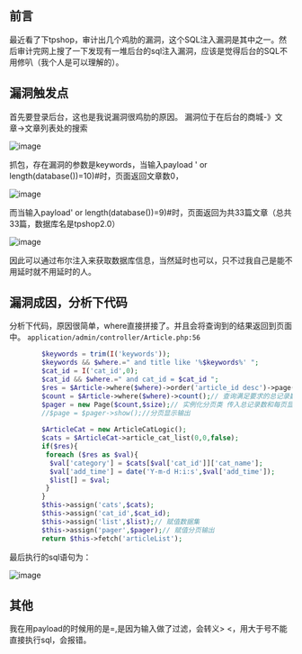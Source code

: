 ## 前言

最近看了下tpshop，审计出几个鸡肋的漏洞，这个SQL注入漏洞是其中之一。然后审计完网上搜了一下发现有一堆后台的sql注入漏洞，应该是觉得后台的SQL不用修叭（我个人是可以理解的）。


## 漏洞触发点

首先要登录后台，这也是我说漏洞很鸡肋的原因。 
漏洞位于在后台的商城-》文章->文章列表处的搜索 

 ![image](https://github.com/guobaoyou/vul_environment/blob/master/topshop_articleList_sqli/images/1.jpg) 
 
抓包，存在漏洞的参数是keywords，当输入payload 
' or length(database())=10)#时，页面返回文章数0， 

 ![image](https://github.com/guobaoyou/vul_environment/blob/master/topshop_articleList_sqli/images/2.jpg)

而当输入payload' or length(database())=9)#时，页面返回为共33篇文章（总共33篇，数据库名是tpshop2.0） 

 ![image](https://github.com/guobaoyou/vul_environment/blob/master/topshop_articleList_sqli/images/3.jpg)

因此可以通过布尔注入来获取数据库信息，当然延时也可以，只不过我自己是能不用延时就不用延时的人。

## 漏洞成因，分析下代码
分析下代码，原因很简单，where直接拼接了。并且会将查询到的结果返回到页面中。 
`application/admin/controller/Article.php:56`
```php
        $keywords = trim(I('keywords'));
        $keywords && $where.=" and title like '%$keywords%' ";
        $cat_id = I('cat_id',0);
        $cat_id && $where.=" and cat_id = $cat_id ";
        $res = $Article->where($where)->order('article_id desc')->page("$p,$size")->select();
        $count = $Article->where($where)->count();// 查询满足要求的总记录数
        $pager = new Page($count,$size);// 实例化分页类 传入总记录数和每页显示的记录数
        //$page = $pager->show();//分页显示输出
​
        $ArticleCat = new ArticleCatLogic();
        $cats = $ArticleCat->article_cat_list(0,0,false);
        if($res){
         foreach ($res as $val){
          $val['category'] = $cats[$val['cat_id']]['cat_name'];
          $val['add_time'] = date('Y-m-d H:i:s',$val['add_time']);          
          $list[] = $val;
         }
        }
        $this->assign('cats',$cats);
        $this->assign('cat_id',$cat_id);
        $this->assign('list',$list);// 赋值数据集
        $this->assign('pager',$pager);// 赋值分页输出        
        return $this->fetch('articleList');
```
最后执行的sql语句为： 

 ![image](https://github.com/guobaoyou/vul_environment/blob/master/topshop_articleList_sqli/images/4.jpg)

## 其他
我在用payload的时候用的是=,是因为输入做了过滤，会转义> <，用大于号不能直接执行sql，会报错。
